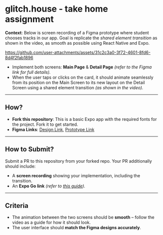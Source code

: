 # glitch.house - take home assignment


**Context**: 
Below is screen recording of a Figma prototype where student chooses tracks in our app. Goal is replicate the _shared element transition_ as shown in the video, as smooth as possible using React Native and Expo.

https://github.com/user-attachments/assets/31c2c3a0-3f72-4601-8fd6-8d4f2fab1896



- Implement both screens: **Main Page** & **Detail Page** *(refer to the Figma link for full details).*
- When the user taps or clicks on the card, it should animate seamlessly from its position on the Main Screen to its new layout on the Detail Screen using a shared element transition *(as shown in the video).*

---

## **How?**

- **Fork this repository**: This is a basic Expo app with the required fonts for the project. Fork it to get started.
- **Figma Links**: [Design Link](https://www.figma.com/design/dOlm8w2Rirwe6ShzdV5bGd/glitch.house-%3C%3E-front-end-project?node-id=0-1&t=0jDJo48fHJAu8003-1), [Prototype Link](https://www.figma.com/proto/dOlm8w2Rirwe6ShzdV5bGd/glitch.house-%3C%3E-front-end-project?page-id=&node-id=0-1362&t=Sya0EtG3NJA1GN4z-1)

---

## **How to Submit?**

Submit a PR to this repository from your forked repo. Your PR additionally should include:

- A **screen recording** showing your implementation, including the transition.
- An **Expo Go link** *(refer to [this guide](https://docs.expo.dev/develop/development-builds/share-with-your-team/)).*

---

## **Criteria**

- The animation between the two screens should be **smooth** – follow the video as a guide for how it should look.
- The user interface should **match the Figma designs accurately**.
